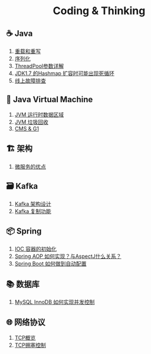 <h1 align = "center">Coding & Thinking</h1>

## :coffee: Java
1. [重载和重写](./doc/Java/Overload.md)
2. [序列化](./doc/Java/Serialization.md)
3. [ThreadPool参数详解](./doc/Java/ThreadPool-Param.md)
4. [JDK1.7 的Hashmap 扩容时可能出现死循环](./doc/Java/Why-rehash()-Cause-Infinite-Loop-in-JDK7.md)
5. [线上故障排查](./doc/Java/Online-problem.md)

## :game_die: Java Virtual Machine
1. [JVM 运行时数据区域](./doc/JVM/01-Runtime-Data-Area.md)
2. [JVM 垃圾回收](./doc/JVM/02-GC.md)
3. [CMS & G1](./doc/JVM/03-CMS-G1.md)

## :building_construction: 架构
1. [微服务的优点](./doc/Architecture/Advantages-of-Using-Microservices.md)

## :card_file_box: Kafka
1. [Kafka 架构设计](./doc/Kafka/01-Kafka-Intro.md)
2. [Kafka 复制功能](./doc/Kafka/02-Kafka-Replication.md)

## :package: Spring
1. [IOC 容器的初始化](./doc/Spring/IOC-Initialization.md)
2. [Spring AOP 如何实现？与AspectJ什么关系？](./doc/Spring/Spring-AOP-AspectJ.md)
3. [Spring Boot 如何做到自动配置](./doc/Spring/How-does-SpringBoot-Work.md)

## :books: 数据库
1. [MySQL InnoDB 如何实现并发控制](./doc/MySQL/InnoDB-High-Performance.md)

## :globe_with_meridians: 网络协议
1. [TCP概览](./doc/Network/TCP.md)
2. [TCP拥塞控制](./doc/Network/TCP-Congestion-Handling.md)